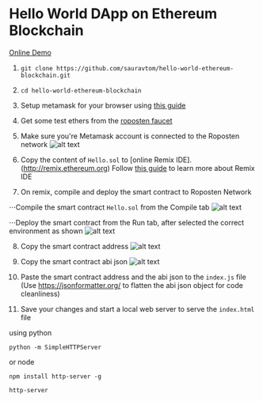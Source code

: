 # Hello World DApp on Ethereum Blockchain
[Online Demo](http://sauravtom.com/hello-world-ethereum-blockchain/)
1. `git clone https://github.com/sauravtom/hello-world-ethereum-blockchain.git`

2. `cd hello-world-ethereum-blockchain`

3. Setup metamask for your browser using [this guide](https://medium.com/@followcoin/how-to-install-metamask-88cbdabc1d28)

4. Get some test ethers from the [roposten faucet](https://faucet.metamask.io/)

5. Make sure you're Metamask account is connected to the Roposten network
![alt text](https://raw.githubusercontent.com/sauravtom/hello-world-ethereum-blockchain/master/demo-images/1.png)

6. Copy the content of `Hello.sol` to [online Remix IDE].(http://remix.ethereum.org) Follow [this guide](https://media.readthedocs.org/pdf/remix/latest/remix.pdf) to learn more about Remix IDE

7. On remix, compile and deploy the smart contract to Roposten Network

⋅⋅⋅Compile the smart contract `Hello.sol` from the Compile tab ![alt text](https://raw.githubusercontent.com/sauravtom/hello-world-ethereum-blockchain/master/demo-images/5.png)

⋅⋅⋅Deploy the smart contract from the Run tab, after selected the correct environment as shown ![alt text](https://raw.githubusercontent.com/sauravtom/hello-world-ethereum-blockchain/master/demo-images/2.png)

8. Copy the smart contract address ![alt text](https://raw.githubusercontent.com/sauravtom/hello-world-ethereum-blockchain/master/demo-images/4.png)

9. Copy the smart contract abi json ![alt text](https://raw.githubusercontent.com/sauravtom/hello-world-ethereum-blockchain/master/demo-images/3.png)

10. Paste the smart contract address and the abi json to the `index.js` file (Use https://jsonformatter.org/ to flatten the abi json object for code cleanliness)

9. Save your changes and start a local web server to serve the `index.html` file


using python


`python -m SimpleHTTPServer` 


or node


`npm install http-server -g`


`http-server`

